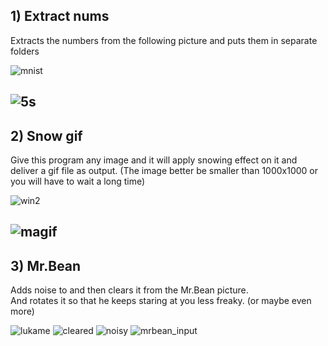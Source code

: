 ## 1) Extract nums
Extracts the numbers from the following picture and puts them in separate folders

![mnist](https://user-images.githubusercontent.com/103634638/224387381-b0f81206-9e55-4aac-982c-9b77aae1d17d.png)

![5s](https://user-images.githubusercontent.com/103634638/224387809-930cd093-656d-494d-8c34-901e723cead9.JPG)
---
## 2) Snow gif
Give this program any image and it will apply snowing effect on it and deliver a gif file as output. (The image better be smaller than 1000x1000 or you will have to wait a long time)

![win2](https://user-images.githubusercontent.com/103634638/224389327-0212cbab-763a-4aa1-be17-f797e38f006d.gif)

![magif](https://user-images.githubusercontent.com/103634638/224390383-3322045f-f5eb-40ae-a839-8dd6cab791a1.gif)
---
## 3) Mr.Bean
Adds noise to and then clears it from the Mr.Bean picture.  
And rotates it so that he keeps staring at you less freaky. (or maybe even more)

![lukame](https://user-images.githubusercontent.com/103634638/224391978-31df2508-409d-431c-b1dc-3d070ff9fc9f.jpg)
![cleared](https://user-images.githubusercontent.com/103634638/224391777-a06c5c4d-04d2-443c-897e-6a8ea127ecb6.jpg)
![noisy](https://user-images.githubusercontent.com/103634638/224391664-6853dfaa-ab4b-4df6-aed9-f6625065a2aa.jpg)
![mrbean_input](https://user-images.githubusercontent.com/103634638/224391572-2a22e070-2db3-4e80-a98e-db47759c4624.JPG)
